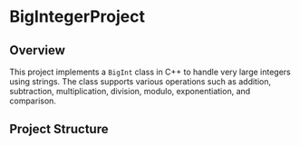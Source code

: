 # BigIntegerProject

## Overview
This project implements a `BigInt` class in C++ to handle very large integers using strings. The class supports various operations such as addition, subtraction, multiplication, division, modulo, exponentiation, and comparison.

## Project Structure